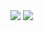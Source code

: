 <picture>
  <source
    srcset="https://github-readme-stats.vercel.app/api?username=tkuipers&show_icons=true&theme=dark&bg_color=00000000&hide_border=true"
    media="(prefers-color-scheme: dark)"
  />
  <source
    srcset="https://github-readme-stats.vercel.app/api?username=tkuipers&show_icons=true&bg_color=FFFFFFFF&hide_border=true"
    media="(prefers-color-scheme: light), (prefers-color-scheme: no-preference)"
  />
  <img src="https://github-readme-stats.vercel.app/api?username=tbjers&show_icons=true" />
</picture>
<picture>
  <source
    srcset="https://github-readme-stats.vercel.app/api/top-langs?username=tkuipers&show_icons=true&theme=dark&layout=compact&bg_color=00000000&hide_border=true&langs_count=8"
    media="(prefers-color-scheme: dark)"
  />
  <source
    srcset="https://github-readme-stats.vercel.app/api/top-langs?username=tkuipers&show_icons=true&layout=compact&bg_color=FFFFFFFF&hide_border=true&langs_count=8"
    media="(prefers-color-scheme: light), (prefers-color-scheme: no-preference)"
  />
  <img src="https://github-readme-stats.vercel.app/api/top-langs?username=tkuipers&show_icons=true&layout=compact&langs_count=8" />
</picture>
